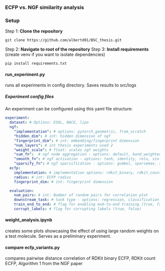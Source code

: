 ### ECFP vs. NGF similarity analysis
### Setup
Step 1: **Clone the repository**
```
git clone https://github.com/albertd01/BSC_thesis.git
```
Step 2: **Navigate to root of the repository**
Step 3: **Install requirements** (create venv if you want to isolate dependencies)
```
pip install requirements.txt
```
#### run_experiment.py
runs all experiments in config directory. Saves results to src/logs
##### Experiment config files
An experiment can be configured using this yaml file structure:
```yaml
experiment:
  dataset: # Options: ESOL, BACE, lipo
  ngf:
    "implementation": # options: pytorch_geometric, from_scratch
    "hidden_dim": # int: hidden dimension of ngf 
    "fingerprint_dim": # int: embedding/fingerprint dimension
    "num_layers": # int thesis experiments used 2
    "weight_scale": # float: scales ngf weights
    "sum_fn":  # ngf node aggregation - options: default, bond_weighted
    "smooth_fn": # ngf activation - options: tanh, identity, relu, sin
    "sparsify_fn": # ngf sparsification - options: gumbel, sparsemax, softmax
  ecfp:
    implementation: # implementation options: rdkit_binary, rdkit_count, algorithm1
    radius: # int: ECFP radius
    fingerprint_dim: # int: fingerprint dimension    

  evaluation:
    num_pairs: # int: Number of random pairs for correlation plot
    downstream_task: # task type - options: regression, classification
    train_end_to_end: # flag for enabling end-to-end training (true, false)    
    corrupt_labels: # flag for corrupting labels (true, false)         
```
#### weight_analysis.ipynb
creates some plots showcasing the effect of using large random weights on a test molecule. Serves as a preliminary experiment.
#### compare ecfp_variants.py
compares pairwise distance correlation of RDKit binary ECFP, RDKit count ECFP, Algorithm 1 from the NGF paper
